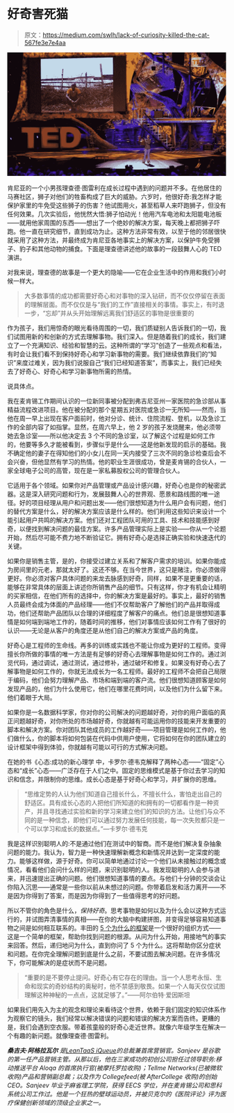 # 好奇害死猫

> 原文：<https://medium.com/swlh/lack-of-curiosity-killed-the-cat-567fe3e7e4aa>

![](img/d79056f4efb9d30c79a1e82032cc1fc1.png)

肯尼亚的一个小男孩理查德·图雷利在成长过程中遇到的问题并不多。在他居住的马赛社区，狮子对他们的牲畜构成了巨大的威胁。六岁时，他很好奇:我怎样才能保护家里的牛免受这些狮子的伤害？他试图用火，甚至稻草人来吓跑狮子，但没有任何效果。几次实验后，他恍然大悟:狮子怕动光！他用汽车电池和太阳能电池板——就用他家周围的东西——想出了一个绝妙的解决方案，每天晚上都把狮子吓跑。他一直在研究细节，直到成功为止。这种方法非常有效，以至于他的邻居很快就采用了这种方法，并最终成为肯尼亚各地事实上的解决方案，以保护牛免受狮子、豹子和其他动物的捕食。下面是理查德讲述他的故事的一段鼓舞人心的 TED 演讲。

对我来说，理查德的故事是一个更大的隐喻——它在企业生活中的作用和我们小时候一样大。

> 大多数事情的成功都需要好奇心和对事物的深入钻研，而不仅仅停留在表面的理解层面。而不仅仅是与“我们的工作”直接相关的事情。事实上，有时退一步，“忘却”并从头开始理解远离我们舒适区的事物是很重要的

作为孩子，我们用惊奇的眼光看待周围的一切，我们质疑别人告诉我们的一切，我们试图用新的和创新的方式去理解事物。我们深入。但是随着我们的成长，我们建立了一个充满知识、经验和智慧的云。这种所谓的“学习”创造了一些观点和看法，有时会让我们看不到保持好奇心和学习新事物的需要。我们继续依靠我们的“知识”来度过难关，因为我们说服自己“我们已经知道答案”，而事实上，我们已经失去了好奇心、好奇心和学习新事物所需的热情。

说具体点。

我在麦肯锡工作期间认识的一位新同事被分配到弗吉尼亚州一家医院的急诊部从事精益流程改进项目。他在被分配的那个星期五对医院或急诊一无所知——然而，当他在周一早上出现在客户面前时，他对分诊、统计、住院流程、登机，以及急诊工作的全部内容了如指掌。显然，在周六早上，他 2 岁的孩子发烧醒来，他必须带她去急诊室——所以他决定去 3 个不同的急诊室，以了解这个过程是如何工作的，他要等多久才能被看到，步骤似乎是什么——这是他新发现的启示的基础。我不确定他的妻子在得知他们的小女儿在同一天内接受了三次不同的急诊检查后会不会兴奋，但他显然有学习的热情。他的职业生涯很成功，曾是麦肯锡的合伙人，一家全球电子公司的高管，现在是一家私募股权公司的管理合伙人。

它适用于各个领域。如果你对产品管理或产品设计感兴趣，好奇心也是你的秘密武器。这是深入研究问题和行为，发展鼓舞人心的世界观、愿景和路线图的唯一途径。好的项目经理从用户和问题出发——他们很想知道为什么用户会有问题，他们的替代方案是什么，好的解决方案应该是什么样的。他们利用这些知识来设计一个能引起用户共鸣的解决方案。他们还对工程团队可用的工具、技术和技能感到好奇，以便找到解决问题的最佳方案。许多产品管理实际上是实验——你从一个论题开始，然后尽可能不费力地不断验证它。拥有好奇心是选择正确实验和快速迭代的关键。

如果你是销售主管，是的，你接受过建立关系和了解客户需求的培训。如果你能成为房间里的元老，那就太好了。这还不够。在当今世界，这只是赌注，你必须做得更好。你必须对客户具体问题的来龙去脉感到好奇，同样，如果不是更重要的话，能够在非常具体的层面上讲述你所销售产品的细节。只有这样，你才有机会让精明的买家相信，在他们所有的选择中，你的解决方案是最好的。事实上，最好的销售人员最终会成为体面的产品经理——他们不仅帮助客户了解他们的产品并取得成功，他们还帮助产品团队以合理的详细程度了解客户的痛点。他们总是很想知道事情是如何端到端地工作的，随着时间的推移，他们对事情应该如何工作有了很好的认识——无论是从客户的角度还是从他们自己的解决方案或产品的角度。

好奇心是工程师的生命线。再多的训练或实践也不能让你成为更好的工程师。变得擅长你所做的事情的唯一方法是有足够的好奇心去理解事物是如何工作的。通过浏览代码，通过调试，通过测试，通过修补，通过破坏和修复。如果没有好奇心去了解事物是如何工作的，你就无法成长为一名工程师。最好的工程师不会把自己局限于编码，他们会努力理解产品、市场和端到端的客户流。他们很想知道顾客是如何发现产品的，他们为什么使用它，他们在哪里花费时间，以及他们为什么留下来。他们着眼于大局。

如果你是一名数据科学家，你对你的公司解决的问题越好奇，对你的用户面临的真正问题越好奇，对你所处的市场越好奇，你就越有可能运用你的技能来开发重要的脚本和解决方案。你对团队其他成员的工作越好奇——项目管理是如何工作的，他们做什么，你的脚本将如何包装在代码中供用户使用，它将如何在你的团队建立的设计框架中得到体验，你就越有可能以可行的方式解决问题。

在她的书《心态:成功的新心理学 中，卡罗尔·德韦克解释了两种心态——“固定”心态和“成长”心态——广泛存在于人们之中。固定的思维模式是基于你过去学习的知识和信念，并限制你的思维。成长心态是基于好奇心和学习，并扩展你的思维。

> “思维定势的人认为他们知道自己擅长什么，不擅长什么，害怕走出自己的舒适区。具有成长心态的人把他们所知道的和拥有的一切都看作是一种资产，并且寻找通过实验和新的学习来建立他们的知识的方法。让他们与众不同的是一种信念，即他们可以通过努力发展任何技能，每一次失败都只是一个可以学习和成长的数据点。”—卡罗尔·德韦克

我是这样识别聪明人的:不是通过他们在测试中的智商。而不是他们解决复杂抽象问题的能力。我认为，智力是一种快速理解新概念和新情况并达到一定深度的能力。能够这样做，源于好奇。你可以简单地通过讨论一个他们从未接触过的概念或情况，看看他们会问什么样的问题，来识别聪明的人。我发现聪明的人会参与进来，并迅速提出正确的问题。他们很想知道事情的要点。与他们十分钟的交谈会让你陷入沉思——通常是一些你以前从未想过的问题。你带着启发和活力离开——不是因为你得到了答案，而是因为你得到了一些值得思考的好问题。

所以不管你的角色是什么，*保持好奇*。思考事物是如何以及为什么会以这种方式运行的，并试图弄清事情的真相——在你的大脑中构建拼图，并变得足够容易知道事物之间是如何相互联系的。丰田的 [5 个为什么的框架](http://www.toyota-global.com/company/toyota_traditions/quality/mar_apr_2006.html)是一个很好的组织方式——这是一个简单的框架，帮助你找到问题的根源。从问为什么开始，用接地气的事实来回答。然后，递归地问为什么，直到你问了 5 个为什么。这将帮助你区分症状和问题。在你完全理解问题到底是什么之前，不要试图去解决问题。在许多情况下，你可能解决的是症状而不是问题。

> “重要的是不要停止提问。好奇心有它存在的理由。当一个人思考永恒、生命和现实的奇妙结构的奥秘时，他不禁感到敬畏。如果一个人每天仅仅试图理解这种神秘的一点点，这就足够了。”——阿尔伯特·爱因斯坦

如果我们用先入为主的观念和理论来看待这个世界，依赖于我们固定的知识体系作为观察它的镜头，我们经常以解决错误的问题和错误的解决方案而告终。更糟的是，我们会遇到空衣服。带着孩童般的好奇心走近世界。就像六年级学生在解决一个有趣的新问题。就像理查德·图雷利。

***桑吉夫·阿格拉瓦尔*** *是*[*LeanTaaS iQueue*](http://www.iqueue.com/)*的总裁兼首席营销官。Sanjeev 是谷歌的第一任产品营销主管。从那以后，他在三家成功的初创公司担任过领导职务:移动推送平台 Aloqa 的首席执行官(被摩托罗拉收购)；Tellme Networks(已被微软收购)产品和营销副总裁；以及作为 Collegefeed(被 AfterCollege 收购)的创始 CEO。Sanjeev 毕业于麻省理工学院，获得 EECS 学位，并在麦肯锡公司和思科系统公司工作过。他是一个狂热的壁球运动员，并被贝克尔的《医院评论》评为医疗保健创新领域的顶级企业家之一。*